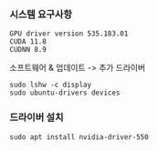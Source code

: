 ### 시스템 요구사항
```
GPU driver version 535.183.01
CUDA 11.8
CUDNN 8.9
```

소프트웨어 & 업데이트 -> 추가 드라이버

```
sudo lshw -c display
sudo ubuntu-drivers devices
```

### 드라이버 설치
```
sudo apt install nvidia-driver-550
```
